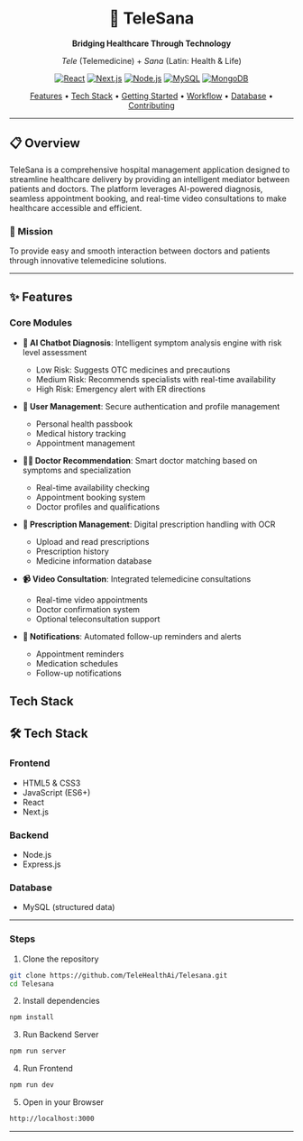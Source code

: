 <div align="center">

# 🏥 TeleSana

**Bridging Healthcare Through Technology**

_Tele_ (Telemedicine) + _Sana_ (Latin: Health & Life)

[![React](https://img.shields.io/badge/React-20232A?style=for-the-badge&logo=react&logoColor=61DAFB)](https://reactjs.org/)
[![Next.js](https://img.shields.io/badge/Next.js-000000?style=for-the-badge&logo=next.js&logoColor=white)](https://nextjs.org/)
[![Node.js](https://img.shields.io/badge/Node.js-339933?style=for-the-badge&logo=node.js&logoColor=white)](https://nodejs.org/)
[![MySQL](https://img.shields.io/badge/MySQL-4479A1?style=for-the-badge&logo=mysql&logoColor=white)](https://www.mysql.com/)
[![MongoDB](https://img.shields.io/badge/MongoDB-47A248?style=for-the-badge&logo=mongodb&logoColor=white)](https://www.mongodb.com/)

[Features](#-features) • [Tech Stack](#-tech-stack) • [Getting Started](#-getting-started) • [Workflow](#-application-workflow) • [Database](#-database-schema) • [Contributing](#-contributing)

</div>

---

## 📋 Overview

TeleSana is a comprehensive hospital management application designed to streamline healthcare delivery by providing an intelligent mediator between patients and doctors. The platform leverages AI-powered diagnosis, seamless appointment booking, and real-time video consultations to make healthcare accessible and efficient.

### 🎯 Mission

To provide easy and smooth interaction between doctors and patients through innovative telemedicine solutions.

---

## ✨ Features

### Core Modules

- **🤖 AI Chatbot Diagnosis**: Intelligent symptom analysis engine with risk level assessment

  - Low Risk: Suggests OTC medicines and precautions
  - Medium Risk: Recommends specialists with real-time availability
  - High Risk: Emergency alert with ER directions

- **👤 User Management**: Secure authentication and profile management

  - Personal health passbook
  - Medical history tracking
  - Appointment management

- **👨‍⚕️ Doctor Recommendation**: Smart doctor matching based on symptoms and specialization

  - Real-time availability checking
  - Appointment booking system
  - Doctor profiles and qualifications

- **💊 Prescription Management**: Digital prescription handling with OCR

  - Upload and read prescriptions
  - Prescription history
  - Medicine information database

- **📹 Video Consultation**: Integrated telemedicine consultations

  - Real-time video appointments
  - Doctor confirmation system
  - Optional teleconsultation support

- **🔔 Notifications**: Automated follow-up reminders and alerts
  - Appointment reminders
  - Medication schedules
  - Follow-up notifications

## Tech Stack
## 🛠 Tech Stack

### Frontend
- HTML5 & CSS3
- JavaScript (ES6+)
- React
- Next.js

### Backend
- Node.js
- Express.js

### Database
- MySQL (structured data)

---

### Steps
1. Clone the repository
```bash
git clone https://github.com/TeleHealthAi/Telesana.git
cd Telesana
```
2. Install dependencies
```bash
npm install
```
3. Run Backend Server
```bash
npm run server
```
4. Run Frontend 
```bash
npm run dev
```
5. Open in your Browser
```bash
http://localhost:3000
```
---
